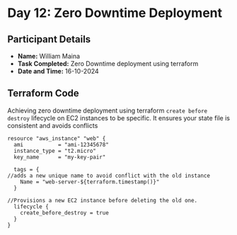 # Day 12: Zero Downtime Deployment

## Participant Details

- **Name:** William Maina
- **Task Completed:** Zero Downtime deployment using terraform
- **Date and Time:** 16-10-2024


## Terraform Code 
Achieving zero downtime deployment using terraform `create before destroy` lifecycle on EC2 instances to be specific. It ensures your state file is consistent and avoids conflicts
```hcl
resource "aws_instance" "web" {
  ami           = "ami-12345678"
  instance_type = "t2.micro"
  key_name      = "my-key-pair"
  
  tags = {
//adds a new unique name to avoid conflict with the old instance
    Name = "web-server-${terraform.timestamp()}"
  }

//Provisions a new EC2 instance before deleting the old one.
  lifecycle {
    create_before_destroy = true
  }
}


```
